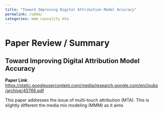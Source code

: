 ```yaml
---
title: "Toward Improving Digital Attribution Model Accuracy"
permalink: /udda/
categories: mmm causality mta
---
```


# Paper Review / Summary

## Toward Improving Digital Attribution Model Accuracy
**Paper Link**: https://static.googleusercontent.com/media/research.google.com/en//pubs/archive/45766.pdf

This paper addresses the issue of multi-touch attribution (MTA). This is slightly different the media mix modeling (MMM) as it aims 

